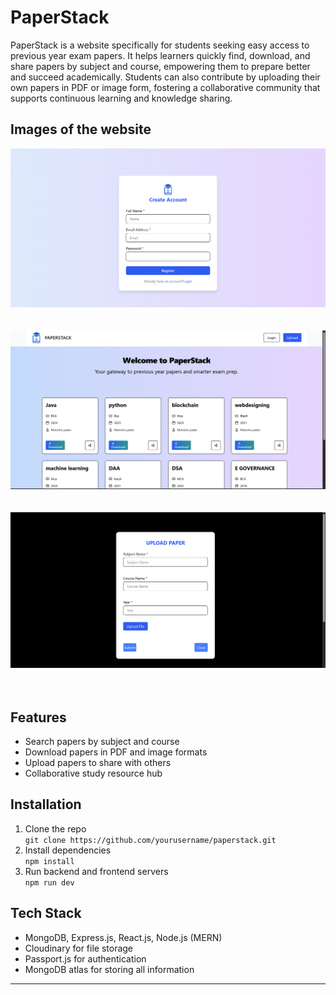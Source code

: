 # PaperStack

PaperStack is a website specifically for students seeking easy access to previous year exam papers. It helps learners quickly find, download, and share papers by subject and course, empowering them to prepare better and succeed academically. Students can also contribute by uploading their own papers in PDF or image form, fostering a collaborative community that supports continuous learning and knowledge sharing.

## Images of the website

![Home Page](https://github.com/RachnaCoder/PaperStack/blob/5da04f33d2d116a0748e53d9d6d6742ae5c5fd52/Screenshot%202025-09-16%20194331.png)
<br> <br><br>
![Upload Paper](https://github.com/RachnaCoder/PaperStack/blob/5da04f33d2d116a0748e53d9d6d6742ae5c5fd52/Screenshot%202025-09-16%20194505.png)
<br> <br><br>
![Upload Paper](https://github.com/RachnaCoder/PaperStack/blob/5da04f33d2d116a0748e53d9d6d6742ae5c5fd52/Screenshot%202025-09-16%20194523.png)
<br> <br><br>
## Features

- Search papers by subject and course
- Download papers in PDF and image formats
- Upload papers to share with others
- Collaborative study resource hub

## Installation

1. Clone the repo  
   `git clone https://github.com/yourusername/paperstack.git`  
2. Install dependencies  
   `npm install`  
3. Run backend and frontend servers  
   `npm run dev`

## Tech Stack

- MongoDB, Express.js, React.js, Node.js (MERN)
- Cloudinary for file storage
- Passport.js for authentication
- MongoDB atlas for storing all information

---

